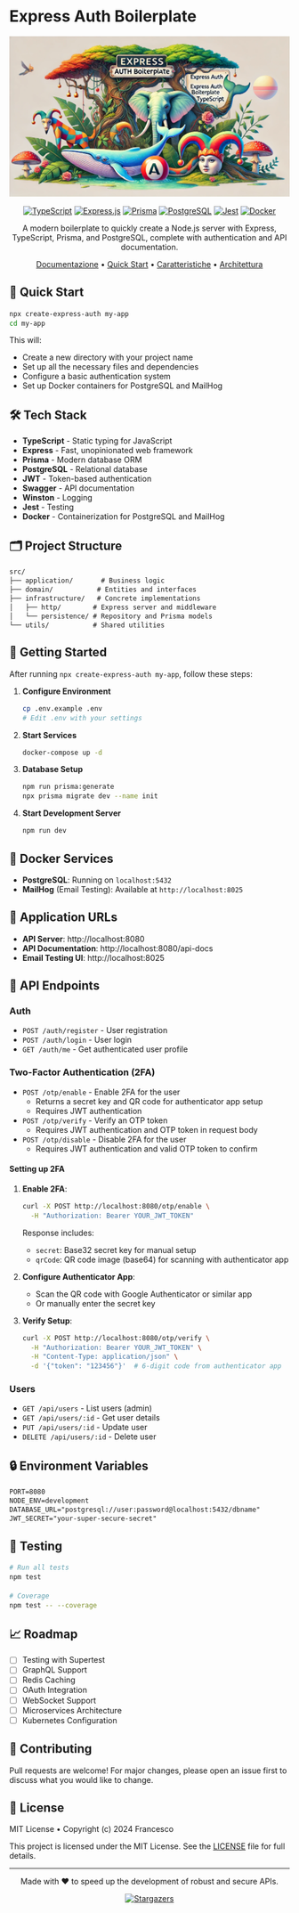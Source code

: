# Express Auth Boilerplate

<div align="center">

![Express Auth Banner](https://raw.githubusercontent.com/francemazzi/auth-boiler-plate/main/.github/assets/express.auth.jpg)

[![TypeScript](https://img.shields.io/badge/TypeScript-007ACC?style=for-the-badge&logo=typescript&logoColor=white)](https://www.typescriptlang.org/)
[![Express.js](https://img.shields.io/badge/Express.js-000000?style=for-the-badge&logo=express&logoColor=white)](https://expressjs.com/)
[![Prisma](https://img.shields.io/badge/Prisma-2D3748?style=for-the-badge&logo=prisma&logoColor=white)](https://www.prisma.io/)
[![PostgreSQL](https://img.shields.io/badge/PostgreSQL-316192?style=for-the-badge&logo=postgresql&logoColor=white)](https://www.postgresql.org/)
[![Jest](https://img.shields.io/badge/Jest-C21325?style=for-the-badge&logo=jest&logoColor=white)](https://jestjs.io/)
[![Docker](https://img.shields.io/badge/Docker-2CA5E0?style=for-the-badge&logo=docker&logoColor=white)](https://www.docker.com/)

A modern boilerplate to quickly create a Node.js server with Express, TypeScript, Prisma, and PostgreSQL, complete with authentication and API documentation.

[Documentazione](#-documentazione) •
[Quick Start](#-quick-start) •
[Caratteristiche](#-caratteristiche) •
[Architettura](#-architettura)

</div>

## 🚀 Quick Start

```bash
npx create-express-auth my-app
cd my-app
```

This will:

- Create a new directory with your project name
- Set up all the necessary files and dependencies
- Configure a basic authentication system
- Set up Docker containers for PostgreSQL and MailHog

## 🛠 Tech Stack

- **TypeScript** - Static typing for JavaScript
- **Express** - Fast, unopinionated web framework
- **Prisma** - Modern database ORM
- **PostgreSQL** - Relational database
- **JWT** - Token-based authentication
- **Swagger** - API documentation
- **Winston** - Logging
- **Jest** - Testing
- **Docker** - Containerization for PostgreSQL and MailHog

## 🗂 Project Structure

```
src/
├── application/       # Business logic
├── domain/           # Entities and interfaces
├── infrastructure/   # Concrete implementations
│   ├── http/        # Express server and middleware
│   └── persistence/ # Repository and Prisma models
└── utils/           # Shared utilities
```

## 🚀 Getting Started

After running `npx create-express-auth my-app`, follow these steps:

1. **Configure Environment**

   ```bash
   cp .env.example .env
   # Edit .env with your settings
   ```

2. **Start Services**

   ```bash
   docker-compose up -d
   ```

3. **Database Setup**

   ```bash
   npm run prisma:generate
   npx prisma migrate dev --name init
   ```

4. **Start Development Server**
   ```bash
   npm run dev
   ```

## 🐳 Docker Services

- **PostgreSQL**: Running on `localhost:5432`
- **MailHog** (Email Testing): Available at `http://localhost:8025`

## 🔗 Application URLs

- **API Server**: http://localhost:8080
- **API Documentation**: http://localhost:8080/api-docs
- **Email Testing UI**: http://localhost:8025

## 📝 API Endpoints

### Auth

- `POST /auth/register` - User registration
- `POST /auth/login` - User login
- `GET /auth/me` - Get authenticated user profile

### Two-Factor Authentication (2FA)

- `POST /otp/enable` - Enable 2FA for the user
  - Returns a secret key and QR code for authenticator app setup
  - Requires JWT authentication
- `POST /otp/verify` - Verify an OTP token
  - Requires JWT authentication and OTP token in request body
- `POST /otp/disable` - Disable 2FA for the user
  - Requires JWT authentication and valid OTP token to confirm

#### Setting up 2FA

1. **Enable 2FA**:

   ```bash
   curl -X POST http://localhost:8080/otp/enable \
     -H "Authorization: Bearer YOUR_JWT_TOKEN"
   ```

   Response includes:

   - `secret`: Base32 secret key for manual setup
   - `qrCode`: QR code image (base64) for scanning with authenticator app

2. **Configure Authenticator App**:

   - Scan the QR code with Google Authenticator or similar app
   - Or manually enter the secret key

3. **Verify Setup**:
   ```bash
   curl -X POST http://localhost:8080/otp/verify \
     -H "Authorization: Bearer YOUR_JWT_TOKEN" \
     -H "Content-Type: application/json" \
     -d '{"token": "123456"}'  # 6-digit code from authenticator app
   ```

### Users

- `GET /api/users` - List users (admin)
- `GET /api/users/:id` - Get user details
- `PUT /api/users/:id` - Update user
- `DELETE /api/users/:id` - Delete user

## 🔒 Environment Variables

```env
PORT=8080
NODE_ENV=development
DATABASE_URL="postgresql://user:password@localhost:5432/dbname"
JWT_SECRET="your-super-secure-secret"
```

## 🧪 Testing

```bash
# Run all tests
npm test

# Coverage
npm test -- --coverage
```

## 📈 Roadmap

- [ ] Testing with Supertest
- [ ] GraphQL Support
- [ ] Redis Caching
- [ ] OAuth Integration
- [ ] WebSocket Support
- [ ] Microservices Architecture
- [ ] Kubernetes Configuration

## 🤝 Contributing

Pull requests are welcome! For major changes, please open an issue first to discuss what you would like to change.

## 📄 License

MIT License • Copyright (c) 2024 Francesco

This project is licensed under the MIT License. See the [LICENSE](LICENSE) file for full details.

---

<div align="center">
Made with ❤️ to speed up the development of robust and secure APIs.

[![Stargazers](https://img.shields.io/github/stars/yourusername/express-auth-boilerplate?style=social)](https://github.com/francemazzi/auth-boiler-plate)

</div>

